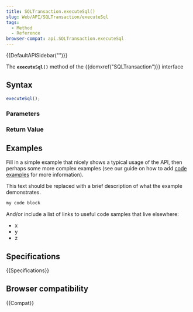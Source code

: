 ```yaml
---
title: SQLTransaction.executeSql()
slug: Web/API/SQLTransaction/executeSql
tags:
  - Method
  - Reference
browser-compat: api.SQLTransaction.executeSql
---
```

{{DefaultAPISidebar("")}}

The **`executeSql()`** method of the {{domxref("SQLTransaction")}} interface 

## Syntax

```js
executeSql();
```

### Parameters



### Return Value



## Examples

Fill in a simple example that nicely shows a typical usage of the API, then perhaps some more complex examples (see our guide on how to add [code examples](/en-US/docs/MDN/Contribute/Structures/Code_examples) for more information).

This text should be replaced with a brief description of what the example demonstrates.

```js
my code block
```

And/or include a list of links to useful code samples that live elsewhere:

*   x
*   y
*   z

## Specifications

{{Specifications}}

## Browser compatibility

{{Compat}}


